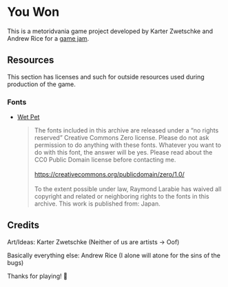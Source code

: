 # You Won

This is a metoridvania game project developed by Karter Zwetschke and Andrew Rice for a [game jam](https://itch.io/jam/metroidvania-month-26).

## Resources

This section has licenses and such for outside resources used during production of the game.

### Fonts

 - [Wet Pet](https://www.dafont.com/wet-pet.font?text=asadfsa)
	 > The fonts included in this archive are released under a “no rights reserved” Creative Commons Zero license.  Please do not ask permission to do anything with these fonts. Whatever you want to do with this font, the answer will be yes. Please read about the CC0 Public Domain license before contacting me.<br/><br/>
	 > https://creativecommons.org/publicdomain/zero/1.0/<br/><br/>
	 > To the extent possible under law, Raymond Larabie has waived all copyright and related or neighboring rights to the fonts in this archive. This work is published from: Japan.

## Credits

Art/Ideas: Karter Zwetschke (Neither of us are artists -> Oof)

Basically everything else: Andrew Rice (I alone will atone for the sins of the bugs)

Thanks for playing! :tada:

